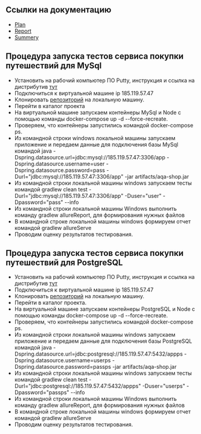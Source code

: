 ## Ссылки на документацию

* [Plan](https://github.com/Chikhareva/Diplom2/blob/master/DiplomDocs/Plan.md)
* [Report](https://github.com/Chikhareva/Diplom2/blob/master/DiplomDocs/Report.md)
* [Summery](https://github.com/Chikhareva/Diplom2/blob/master/DiplomDocs/Summery.md)

## Процедура запуска тестов сервиса покупки путешествий для MySql
* Установить на рабочий компьютер ПО Putty, инструкция и ссылка на дистрибутив [тут](https://github.com/netology-code/aqa-homeworks/blob/master/docker/timeweb-instruction.md)
* Подключиться к виртуальной машине ip 185.119.57.47
* Клонировать [репозиторий](https://github.com/Chikhareva/Diplom2) на локальную машину.
* Перейти в каталог проекта
* На виртуальной машине запускаем контейнеры MySql и Node c помощью команды docker-compose up -d --force-recreate.
* Проверяем, что контейнеры запустились командой docker-compose ps.
* Из командной строки windows локальной машины запускаем приложение и передаем данные для подключения базы MySql командой java -Dspring.datasource.url=jdbc:mysql://185.119.57.47:3306/app -Dspring.datasource.username=user -Dspring.datasource.password=pass -Durl="jdbc:mysql://185.119.57.47:3306/app" -jar artifacts/aqa-shop.jar
* Из командной строки локальной машины windows запускаем тесты командой gradlew clean test -Durl="jdbc:mysql://185.119.57.47:3306/app" -Duser="user" -Dpassword="pass" --info
* Из командной строки локальной машины Windows выполнить команду gradlew allureReport, для формирования нужных файлов
* В командной строке локальной машины windows формируем отчет командой gradlew allureServe
* Проводим оценку результатов тестирования.

## Процедура запуска тестов сервиса покупки путешествий для PostgreSQL
* Установить на рабочий компьютер ПО Putty, инструкция и ссылка на дистрибутив [тут](https://github.com/netology-code/aqa-homeworks/blob/master/docker/timeweb-instruction.md)
* Подключиться к виртуальной машине ip 185.119.57.47
* Клонировать [репозиторий](https://github.com/Chikhareva/Diplom2) на локальную машину.
* Перейти в каталог проекта. 
* На виртуальной машине запускаем контейнеры PostgreSQL и Node c помощью команды docker-compose up -d --force-recreate.
* Проверяем, что контейнеры запустились командой docker-compose ps.
* Из командной строки локальной машины windows запускаем приложение и передаем данные для подключения базы PostgreSQL командой java -Dspring.datasource.url=jdbc:postgresql://185.119.57.47:5432/appps -Dspring.datasource.username=userps -Dspring.datasource.password=passps -jar artifacts/aqa-shop.jar
* Из командной строки локальной машины windows запускаем тесты командой gradlew clean test -Durl="jdbc:postgresql://185.119.57.47:5432/appps" -Duser="userps" -Dpassword="passps" --info
* Из командной строки локальной машины Windows выполнить команду gradlew allureReport, для формирования нужных файлов
* В командной строке локальной машины windows формируем отчет командой gradlew allureServe
* Проводим оценку результатов тестирования.
